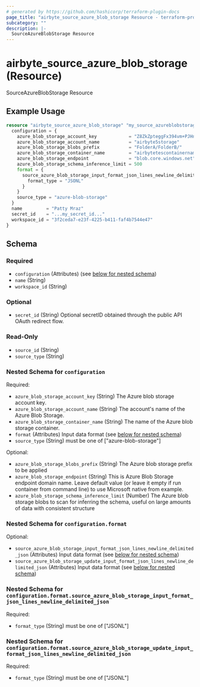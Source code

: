 ```yaml
---
# generated by https://github.com/hashicorp/terraform-plugin-docs
page_title: "airbyte_source_azure_blob_storage Resource - terraform-provider-airbyte"
subcategory: ""
description: |-
  SourceAzureBlobStorage Resource
---
```


# airbyte_source_azure_blob_storage (Resource)

SourceAzureBlobStorage Resource

## Example Usage

```terraform
resource "airbyte_source_azure_blob_storage" "my_source_azureblobstorage" {
  configuration = {
    azure_blob_storage_account_key            = "Z8ZkZpteggFx394vm+PJHnGTvdRncaYS+JhLKdj789YNmD+iyGTnG+PV+POiuYNhBg/ACS+LKjd%4FG3FHGN12Nd=="
    azure_blob_storage_account_name           = "airbyte5storage"
    azure_blob_storage_blobs_prefix           = "FolderA/FolderB/"
    azure_blob_storage_container_name         = "airbytetescontainername"
    azure_blob_storage_endpoint               = "blob.core.windows.net"
    azure_blob_storage_schema_inference_limit = 500
    format = {
      source_azure_blob_storage_input_format_json_lines_newline_delimited_json = {
        format_type = "JSONL"
      }
    }
    source_type = "azure-blob-storage"
  }
  name         = "Patty Mraz"
  secret_id    = "...my_secret_id..."
  workspace_id = "3f2ceda7-e23f-4225-b411-faf4b7544e47"
}
```

<!-- schema generated by tfplugindocs -->
## Schema

### Required

- `configuration` (Attributes) (see [below for nested schema](#nestedatt--configuration))
- `name` (String)
- `workspace_id` (String)

### Optional

- `secret_id` (String) Optional secretID obtained through the public API OAuth redirect flow.

### Read-Only

- `source_id` (String)
- `source_type` (String)

<a id="nestedatt--configuration"></a>
### Nested Schema for `configuration`

Required:

- `azure_blob_storage_account_key` (String) The Azure blob storage account key.
- `azure_blob_storage_account_name` (String) The account's name of the Azure Blob Storage.
- `azure_blob_storage_container_name` (String) The name of the Azure blob storage container.
- `format` (Attributes) Input data format (see [below for nested schema](#nestedatt--configuration--format))
- `source_type` (String) must be one of ["azure-blob-storage"]

Optional:

- `azure_blob_storage_blobs_prefix` (String) The Azure blob storage prefix to be applied
- `azure_blob_storage_endpoint` (String) This is Azure Blob Storage endpoint domain name. Leave default value (or leave it empty if run container from command line) to use Microsoft native from example.
- `azure_blob_storage_schema_inference_limit` (Number) The Azure blob storage blobs to scan for inferring the schema, useful on large amounts of data with consistent structure

<a id="nestedatt--configuration--format"></a>
### Nested Schema for `configuration.format`

Optional:

- `source_azure_blob_storage_input_format_json_lines_newline_delimited_json` (Attributes) Input data format (see [below for nested schema](#nestedatt--configuration--format--source_azure_blob_storage_input_format_json_lines_newline_delimited_json))
- `source_azure_blob_storage_update_input_format_json_lines_newline_delimited_json` (Attributes) Input data format (see [below for nested schema](#nestedatt--configuration--format--source_azure_blob_storage_update_input_format_json_lines_newline_delimited_json))

<a id="nestedatt--configuration--format--source_azure_blob_storage_input_format_json_lines_newline_delimited_json"></a>
### Nested Schema for `configuration.format.source_azure_blob_storage_input_format_json_lines_newline_delimited_json`

Required:

- `format_type` (String) must be one of ["JSONL"]


<a id="nestedatt--configuration--format--source_azure_blob_storage_update_input_format_json_lines_newline_delimited_json"></a>
### Nested Schema for `configuration.format.source_azure_blob_storage_update_input_format_json_lines_newline_delimited_json`

Required:

- `format_type` (String) must be one of ["JSONL"]



